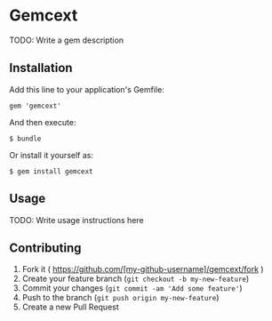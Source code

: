 # Gemcext

TODO: Write a gem description

## Installation

Add this line to your application's Gemfile:

    gem 'gemcext'

And then execute:

    $ bundle

Or install it yourself as:

    $ gem install gemcext

## Usage

TODO: Write usage instructions here

## Contributing

1. Fork it ( https://github.com/[my-github-username]/gemcext/fork )
2. Create your feature branch (`git checkout -b my-new-feature`)
3. Commit your changes (`git commit -am 'Add some feature'`)
4. Push to the branch (`git push origin my-new-feature`)
5. Create a new Pull Request
